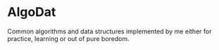 # AlgoDat

Common algorithms and data structures implemented by me either for practice, learning or out of pure boredom.
